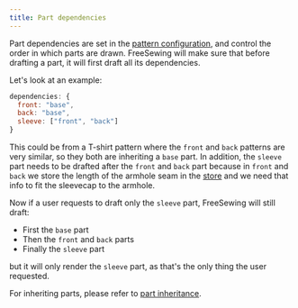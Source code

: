 ```yaml
---
title: Part dependencies
---
```


Part dependencies are set in the [pattern configuration](/config), and control the order in which parts are drawn. FreeSewing will make sure that before drafting a part, it will first draft all its dependencies.

Let's look at an example:

```js
dependencies: {
  front: "base",
  back: "base",
  sleeve: ["front", "back"]
}
```

This could be from a T-shirt pattern where the `front` and `back` patterns are very similar, so they both are inheriting a `base` part. In addition, the `sleeve` part needs to be drafted after the `front` and `back` part because in `front` and `back` we store the length of the armhole seam in the [store](/api/store) and we need that info to fit the sleevecap to the armhole.

Now if a user requests to draft only the `sleeve` part, FreeSewing will still draft:

 - First the `base` part
 - Then the `front` and `back` parts
 - Finally the `sleeve` part

but it will only render the `sleeve` part, as that's the only thing the user requested.

<Note>

For inheriting parts, please refer to [part inheritance](/howtos/core/inject/).

</Note>

